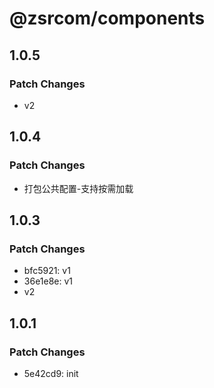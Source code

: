 # @zsrcom/components

## 1.0.5

### Patch Changes

- v2

## 1.0.4

### Patch Changes

- 打包公共配置-支持按需加载

## 1.0.3

### Patch Changes

- bfc5921: v1
- 36e1e8e: v1
- v2

## 1.0.1

### Patch Changes

- 5e42cd9: init
